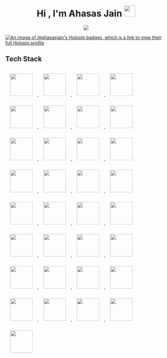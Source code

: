 <h1 align="center">Hi , I'm Ahasas Jain <img src="https://media.giphy.com/media/hvRJCLFzcasrR4ia7z/giphy.gif" width="35"></h1>
<p align="center">
  <a href="https://github.com/DenverCoder1/readme-typing-svg"><img src="https://readme-typing-svg.herokuapp.com?font=Time+New+Roman&color=%23C8BE25&size=30&center=true&vCenter=true&width=600&height=100&lines=Full+Stack+Developer;Open+Source+Contributor;Problem+Solver;Tech+Enthusiast;Software+Engineer;Competitive+Programmer;Always+learning"></a>
</p>




[![An image of @ahasasjain's Holopin badges, which is a link to view their full Holopin profile](https://holopin.me/ahasasjain)](https://holopin.io/@ahasasjain)


## Tech Stack
<div style="width: 100%;">
  <a href="https://www.javascript.com/" target="_blank" title="JavaScript">
    <img src="https://skillicons.dev/icons?i=js" style="width: 70px; margin: 15px;" />
  </a>
  <a href="https://reactjs.org/" target="_blank" title="React">
    <img src="https://skillicons.dev/icons?i=react" style="width: 70px; margin: 15px;" />
  </a>
  <a href="https://redux.js.org/" target="_blank" title="Redux">
    <img src="https://skillicons.dev/icons?i=redux" style="width: 70px; margin: 15px;" />
  </a>
  <a href="https://www.typescriptlang.org/" target="_blank" title="TypeScript">
    <img src="https://skillicons.dev/icons?i=ts" style="width: 70px; margin: 15px;" />
  </a>
  <a href="https://nextjs.org/" target="_blank" title="Next.js">
    <img src="https://skillicons.dev/icons?i=nextjs" style="width: 70px; margin: 15px;" />
  </a>
  <a href="https://nodejs.org/" target="_blank" title="Node.js">
    <img src="https://skillicons.dev/icons?i=nodejs" style="width: 70px; margin: 15px;" />
  </a>
  <a href="https://www.npmjs.com/" target="_blank" title="NPM">
    <img src="https://skillicons.dev/icons?i=npm" style="width: 70px; margin: 15px;" />
  </a>
  <a href="https://expressjs.com/" target="_blank" title="Express.js">
    <img src="https://skillicons.dev/icons?i=express" style="width: 70px; margin: 15px;" />
  </a>
  <a href="https://www.mongodb.com/" target="_blank" title="MongoDB">
    <img src="https://skillicons.dev/icons?i=mongodb" style="width: 70px; margin: 15px;" />
  </a>
  <a href="https://www.mysql.com/" target="_blank" title="MySQL">
    <img src="https://skillicons.dev/icons?i=mysql" style="width: 70px; margin: 15px;" />
  </a>
  <a href="https://vitejs.dev/" target="_blank" title="Vite">
    <img src="https://skillicons.dev/icons?i=vite" style="width: 70px; margin: 15px;" />
  </a>
  <a href="https://git-scm.com/" target="_blank" title="Git">
    <img src="https://skillicons.dev/icons?i=git" style="width: 70px; margin: 15px;" />
  </a>
  <a href="https://github.com/" target="_blank" title="GitHub">
    <img src="https://skillicons.dev/icons?i=github" style="width: 70px; margin: 15px;" />
  </a>
  <a href="https://www.java.com/" target="_blank" title="Java">
    <img src="https://skillicons.dev/icons?i=java" style="width: 70px; margin: 15px;" />
  </a>
  <a href="https://developer.mozilla.org/en-US/docs/Web/HTML" target="_blank" title="HTML">
    <img src="https://skillicons.dev/icons?i=html" style="width: 70px; margin: 15px;" />
  </a>
  <a href="https://htmx.org/" target="_blank" title="htmx">
    <img src="https://skillicons.dev/icons?i=htmx" style="width: 70px; margin: 15px;" />
  </a>
  <a href="https://developer.mozilla.org/en-US/docs/Web/CSS" target="_blank" title="CSS">
    <img src="https://skillicons.dev/icons?i=css" style="width: 70px; margin: 15px;" />
  </a>
  <a href="https://jquery.com/" target="_blank" title="jQuery">
    <img src="https://skillicons.dev/icons?i=jquery" style="width: 70px; margin: 15px;" />
  </a>
  <a href="https://getbootstrap.com/" target="_blank" title="Bootstrap">
    <img src="https://skillicons.dev/icons?i=bootstrap" style="width: 70px; margin: 15px;" />
  </a>
  <a href="https://mui.com/" target="_blank" title="Material UI">
    <img src="https://skillicons.dev/icons?i=materialui" style="width: 70px; margin: 15px;" />
  </a>
  <a href="https://yarnpkg.com/" target="_blank" title="Yarn">
    <img src="https://skillicons.dev/icons?i=yarn" style="width: 70px; margin: 15px;" />
  </a>
  <a href="https://en.wikipedia.org/wiki/C_(programming_language)" target="_blank" title="C">
    <img src="https://skillicons.dev/icons?i=c" style="width: 70px; margin: 15px;" />
  </a>
  <a href="https://en.cppreference.com/w/" target="_blank" title="C++">
    <img src="https://skillicons.dev/icons?i=cpp" style="width: 70px; margin: 15px;" />
  </a>
  <a href="https://www.gnu.org/software/bash/" target="_blank" title="Bash">
    <img src="https://skillicons.dev/icons?i=bash" style="width: 70px; margin: 15px;" />
  </a>
  <a href="https://www.linux.org/" target="_blank" title="Linux">
    <img src="https://skillicons.dev/icons?i=linux" style="width: 70px; margin: 15px;" />
  </a>
  <a href="https://ubuntu.com/" target="_blank" title="Ubuntu">
    <img src="https://skillicons.dev/icons?i=ubuntu" style="width: 70px; margin: 15px;" />
  </a>
  <a href="https://www.python.org/" target="_blank" title="Python">
    <img src="https://skillicons.dev/icons?i=py" style="width: 70px; margin: 15px;" />
  </a>
  <a href="https://www.anaconda.com/" target="_blank" title="Anaconda">
    <img src="https://skillicons.dev/icons?i=anaconda" style="width: 70px; margin: 15px;" />
  </a>
  <a href="https://www.docker.com/" target="_blank" title="Docker">
    <img src="https://skillicons.dev/icons?i=docker" style="width: 70px; margin: 15px;" />
  </a>
  <a href="https://www.postman.com/" target="_blank" title="Postman">
    <img src="https://skillicons.dev/icons?i=postman" style="width: 70px; margin: 15px;" />
  </a>
  <a href="https://www.arduino.cc/" target="_blank" title="Arduino">
    <img src="https://skillicons.dev/icons?i=arduino" style="width: 70px; margin: 15px;" />
  </a>
  <a href="https://www.raspberrypi.org/" target="_blank" title="Raspberry Pi">
    <img src="https://skillicons.dev/icons?i=raspberrypi" style="width: 70px; margin: 15px;" />
  </a>
  <a href="https://code.visualstudio.com/" target="_blank" title="Visual Studio Code">
    <img src="https://skillicons.dev/icons?i=vscode" style="width: 70px; margin: 15px;" />
  </a>
</div>







